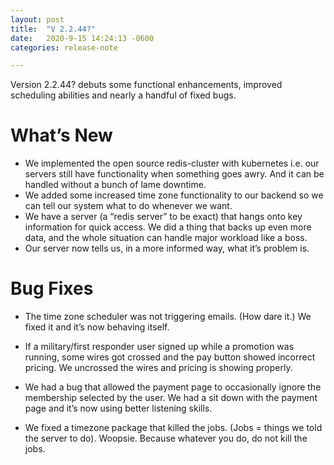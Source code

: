 ```yaml
---
layout: post
title:  "V 2.2.44?"
date:   2020-9-15 14:24:13 -0600
categories: release-note

---
```

Version 2.2.44? debuts some functional enhancements, improved scheduling abilities and nearly a handful of fixed bugs.

# What’s New
- We implemented the open source redis-cluster with kubernetes i.e. our servers still have functionality when something goes awry. And it can be handled without a bunch of lame downtime. 
- We added some increased time zone functionality to our backend so we can tell our system what to do whenever we want.
- We have a server (a “redis server” to be exact) that hangs onto key information for quick access. We did a thing that backs up even more data, and the whole situation can handle major workload like a boss. 
- Our server now tells us, in a more informed way, what it’s problem is.  




# Bug Fixes

- The time zone scheduler was not triggering emails. (How dare it.) We fixed it and it’s now behaving itself.

- If a military/first responder user signed up while a promotion was running, some wires got crossed and the pay button showed incorrect pricing. We uncrossed the wires and pricing is showing properly.

- We had a bug that allowed the payment page to occasionally ignore the membership selected by the user. We had a sit down with the payment page and it’s now using better listening skills. 

- We fixed a timezone package that killed the jobs. (Jobs = things we told the server to do). Woopsie. Because whatever you do, do not kill the jobs. 



 